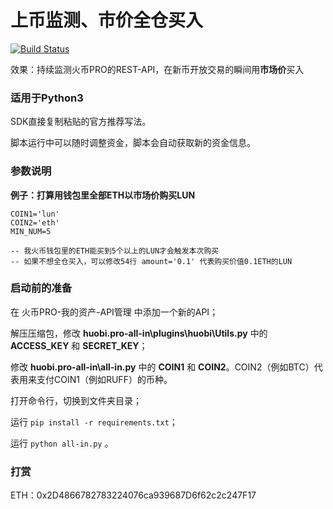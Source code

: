 # 上币监测、市价全仓买入

[![Build Status](https://travis-ci.org/se4/huobi-all-in.svg?branch=master)](https://travis-ci.org/se4/huobi-all-in)

效果：持续监测火币PRO的REST-API，在新币开放交易的瞬间用**市场价**买入

### 适用于Python3
SDK直接复制粘贴的官方推荐写法。

脚本运行中可以随时调整资金，脚本会自动获取新的资金信息。

### 参数说明
**例子：打算用钱包里全部ETH以市场价购买LUN**

```
COIN1='lun'
COIN2='eth'
MIN_NUM=5

-- 我火币钱包里的ETH能买到5个以上的LUN才会触发本次购买
-- 如果不想全仓买入，可以修改54行 amount='0.1' 代表购买价值0.1ETH的LUN
```

### 启动前的准备
在 火币PRO-我的资产-API管理 中添加一个新的API；


解压压缩包，修改 **huobi.pro-all-in\plugins\huobi\Utils.py** 中的 **ACCESS_KEY** 和 **SECRET_KEY**；

修改 **huobi.pro-all-in\all-in.py** 中的 **COIN1** 和 **COIN2**。COIN2（例如BTC）代表用来支付COIN1（例如RUFF）的币种。

打开命令行，切换到文件夹目录；

运行 `pip install -r requirements.txt`；

运行 `python all-in.py` 。

### 打赏
ETH：0x2D4866782783224076ca939687D6f62c2c247F17